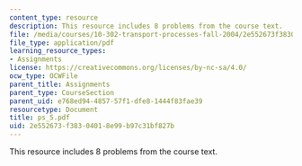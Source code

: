 ```yaml
---
content_type: resource
description: This resource includes 8 problems from the course text.
file: /media/courses/10-302-transport-processes-fall-2004/2e552673f38304018e99b97c31bf827b_ps_5.pdf
file_type: application/pdf
learning_resource_types:
- Assignments
license: https://creativecommons.org/licenses/by-nc-sa/4.0/
ocw_type: OCWFile
parent_title: Assignments
parent_type: CourseSection
parent_uid: e768ed94-4857-57f1-dfe8-1444f83fae39
resourcetype: Document
title: ps_5.pdf
uid: 2e552673-f383-0401-8e99-b97c31bf827b
---
```

This resource includes 8 problems from the course text.